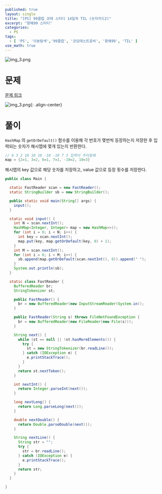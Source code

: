 ```yaml
---
published: true
layout: single
title: "[PS] 99클럽 코테 스터디 14일차 TIL (숫자카드2)"
excerpt: "항해99 스터디"
categories:
  - PS
tags:
  - [ 'PS', '이분탐색','99클럽', '코딩테스트준비', '항해99', 'TIL' ]
use_math: true
---
```


![img_3.png](https://zhtmr.github.io/static-files-for-posting/images/20240722/99club_TIL_thumbnail/%EA%B8%B0%EB%B3%B8%ED%98%951_java.png?raw=true)

# 문제 

[문제 링크](https://www.acmicpc.net/problem/10816)

![img_3.png](https://zhtmr.github.io/static-files-for-posting/images/20240804/ex.png?raw=true){: .align-center}


# 풀이
`HashMap` 의 `getOrDefault()` 함수를 이용해 각 번호가 몇번씩 등장하는지 저장한 후 입력되는 숫자가 해시맵에 몇개 있는지 반환한다.

```java
// 6 3 2 10 10 10 -10 -10 7 3 입력이 주어질때
map = {2=1, 3=2, 6=1, 7=1, -10=2, 10=3}
```
해시맵의 key 값으로 해당 숫자를 저장하고, value 값으로 등장 횟수를 저장한다.

```java
public class Main {

  static FastReader scan = new FastReader();
  static StringBuilder sb = new StringBuilder();

  public static void main(String[] args) {
    input();
  }

  static void input() {
    int N = scan.nextInt();
    HashMap<Integer, Integer> map = new HashMap<>();
    for (int i = 0; i < N; i++) {
      int key = scan.nextInt();
      map.put(key, map.getOrDefault(key, 0) + 1);
    }
    int M = scan.nextInt();
    for (int i = 0; i < M; i++) {
      sb.append(map.getOrDefault(scan.nextInt(), 0)).append(" ");
    }
    System.out.println(sb);
  }

  static class FastReader {
    BufferedReader br;
    StringTokenizer st;

    public FastReader() {
      br = new BufferedReader(new InputStreamReader(System.in));
    }

    public FastReader(String s) throws FileNotFoundException {
      br = new BufferedReader(new FileReader(new File(s)));
    }

    String next() {
      while (st == null || !st.hasMoreElements()) {
        try {
          st = new StringTokenizer(br.readLine());
        } catch (IOException e) {
          e.printStackTrace();
        }
      }
      return st.nextToken();
    }

    int nextInt() {
      return Integer.parseInt(next());
    }

    long nextLong() {
      return Long.parseLong(next());
    }

    double nextDouble() {
      return Double.parseDouble(next());
    }

    String nextLine() {
      String str = "";
      try {
        str = br.readLine();
      } catch (IOException e) {
        e.printStackTrace();
      }
      return str;
    }
  }

}
```